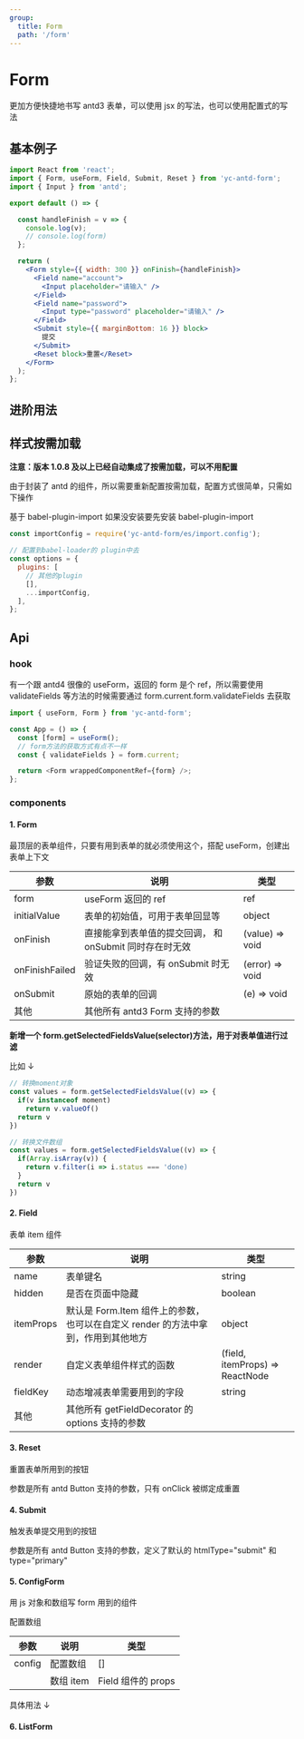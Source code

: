```yaml
---
group:
  title: Form
  path: '/form'
---
```


# Form

更加方便快捷地书写 antd3 表单，可以使用 jsx 的写法，也可以使用配置式的写法

## 基本例子

```jsx
import React from 'react';
import { Form, useForm, Field, Submit, Reset } from 'yc-antd-form';
import { Input } from 'antd';

export default () => {

  const handleFinish = v => {
    console.log(v);
    // console.log(form)
  };

  return (
    <Form style={{ width: 300 }} onFinish={handleFinish}>
      <Field name="account">
        <Input placeholder="请输入" />
      </Field>
      <Field name="password">
        <Input type="password" placeholder="请输入" />
      </Field>
      <Submit style={{ marginBottom: 16 }} block>
        提交
      </Submit>
      <Reset block>重置</Reset>
    </Form>
  );
};
```

## 进阶用法

## 样式按需加载

**注意：版本 1.0.8 及以上已经自动集成了按需加载，可以不用配置**

由于封装了 antd 的组件，所以需要重新配置按需加载，配置方式很简单，只需如下操作

基于 babel-plugin-import 如果没安装要先安装 babel-plugin-import

```javascript
const importConfig = require('yc-antd-form/es/import.config');

// 配置到babel-loader的 plugin中去
const options = {
  plugins: [
    // 其他的plugin
    [],
    ...importConfig,
  ],
};
```

## Api

### hook

有一个跟 antd4 很像的 useForm，返回的 form 是个 ref，所以需要使用 validateFields 等方法的时候需要通过 form.current.form.validateFields 去获取

```javascript
import { useForm, Form } from 'yc-antd-form';

const App = () => {
  const [form] = useForm();
  // form方法的获取方式有点不一样
  const { validateFields } = form.current;

  return <Form wrappedComponentRef={form} />;
};
```

### components

#### 1. Form

最顶层的表单组件，只要有用到表单的就必须使用这个，搭配 useForm，创建出表单上下文

| 参数           | 说明                                                    | 类型            |
| -------------- | ------------------------------------------------------- | --------------- |
| form           | useForm 返回的 ref                                      | ref             |
| initialValue   | 表单的初始值，可用于表单回显等                          | object          |
| onFinish       | 直接能拿到表单值的提交回调， 和 onSubmit 同时存在时无效 | (value) => void |
| onFinishFailed | 验证失败的回调，有 onSubmit 时无效                      | (error) => void |
| onSubmit       | 原始的表单的回调                                        | (e) => void     |
| 其他           | 其他所有 antd3 Form 支持的参数                          |                 |

**新增一个 form.getSelectedFieldsValue(selector)方法，用于对表单值进行过滤**

比如 ↓

```javascript
// 转换moment对象
const values = form.getSelectedFieldsValue((v) => {
  if(v instanceof moment)
    return v.valueOf()
  return v
})

// 转换文件数组
const values = form.getSelectedFieldsValue((v) => {
  if(Array.isArray(v)) {
    return v.filter(i => i.status === 'done)
  }
  return v
})
```

#### 2. Field

表单 item 组件

| 参数      | 说明                                                                              | 类型                            |
| --------- | --------------------------------------------------------------------------------- | ------------------------------- |
| name      | 表单键名                                                                          | string                          |
| hidden    | 是否在页面中隐藏                                                                  | boolean                         | (form) => boolean |
| itemProps | 默认是 Form.Item 组件上的参数，也可以在自定义 render 的方法中拿到，作用到其他地方 | object                          |
| render    | 自定义表单组件样式的函数                                                          | (field, itemProps) => ReactNode |
| fieldKey  | 动态增减表单需要用到的字段                                                        | string                          |
| 其他      | 其他所有 getFieldDecorator 的 options 支持的参数                                  |                                 |

#### 3. Reset

重置表单所用到的按钮

参数是所有 antd Button 支持的参数，只有 onClick 被绑定成重置

#### 4. Submit

触发表单提交用到的按钮

参数是所有 antd Button 支持的参数，定义了默认的 htmlType="submit" 和 type="primary"

#### 5. ConfigForm

用 js 对象和数组写 form 用到的组件

配置数组

| 参数   | 说明      | 类型               |
| ------ | --------- | ------------------ |
| config | 配置数组  | []                 |
|        | 数组 item | Field 组件的 props |

具体用法 ↓

#### 6. ListForm


